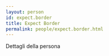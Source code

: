 ```yaml
---
layout: person
id: expect.border
title: Expect Border
permalink: people/expect.border.html
---
```


Dettagli della persona